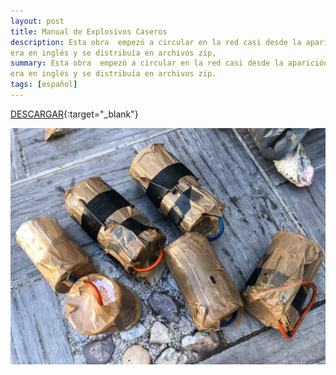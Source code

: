 ```yaml
---
layout: post
title: Manual de Explosivos Caseros
description: Esta obra  empezó a circular en la red casi desde la aparición del internet, su formato original 
era en inglés y se distribuía en archivos zip,
summary: Esta obra  empezó a circular en la red casi desde la aparición del internet, su formato original 
era en inglés y se distribuía en archivos zip.
tags: [español]
---
```


[DESCARGAR](http://exe.io/R3cfn){:target="_blank"}

![Explosivos Caseros](/images/explosivos-caseros.jpeg)
